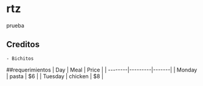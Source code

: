 # rtz
prueba
 ## Creditos
    - Bichitos
##requerimientos
| Day     | Meal    | Price |
| --------|---------|-------|
| Monday  | pasta   | $6    |
| Tuesday | chicken | $8    |
